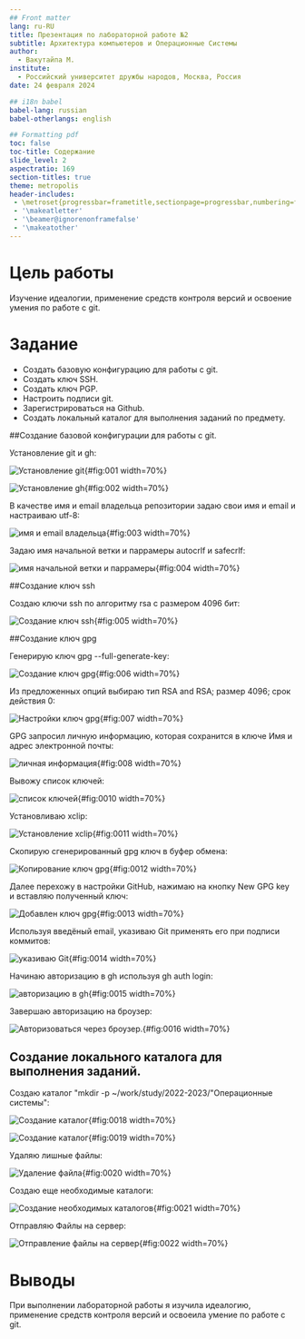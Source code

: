 ```yaml
---
## Front matter
lang: ru-RU
title: Презентация по лабораторной работе №2
subtitle: Архитектура компьютеров и Операционные Системы
author:
  - Вакутайпа М.
institute:
  - Российский университет дружбы народов, Москва, Россия
date: 24 февраля 2024

## i18n babel
babel-lang: russian
babel-otherlangs: english

## Formatting pdf
toc: false
toc-title: Содержание
slide_level: 2
aspectratio: 169
section-titles: true
theme: metropolis
header-includes:
 - \metroset{progressbar=frametitle,sectionpage=progressbar,numbering=fraction}
 - '\makeatletter'
 - '\beamer@ignorenonframefalse'
 - '\makeatother'
---
```


# Цель работы

Изучение идеалогии, применение средств контроля версий и освоение умения по работе с git.

# Задание

- Создать базовую конфигурацию для работы с git.
- Создать ключ SSH.
- Создать ключ PGP.
- Настроить подписи git.
- Зарегистрироваться на Github.
- Создать локальный каталог для выполнения заданий по предмету.


##Создание базовой конфигурации для работы с git.

Установление git и gh:

![Установление git](./image/1.PNG){#fig:001 width=70%}

![Установление gh](./image/2.PNG){#fig:002 width=70%}

В качестве имя и email владельца репозитории задаю свои имя и email и настраиваю utf-8:

![имя и email владельца](./image/3.PNG){#fig:003 width=70%}

Задаю имя начальной ветки и паррамеры autocrlf и safecrlf:

![имя начальной ветки и паррамеры](./image/4.PNG){#fig:004 width=70%}

##Создание ключ ssh

Создаю ключи ssh по алгоритму rsa с размером 4096 бит:

![Создание ключ ssh](./image/5.PNG){#fig:005 width=70%}

##Создание ключ gpg

Генерирую ключ gpg --full-generate-key:

![Создание ключ gpg](./image/6.PNG){#fig:006 width=70%}

Из предложенных опций выбираю тип RSA and RSA; размер 4096; срок действия 0: 

![Настройки ключ gpg](./image/7.PNG){#fig:007 width=70%}

GPG запросил личную информацию, которая сохранится в ключе Имя и адрес электронной почты:

![личная информация](./image/8.PNG){#fig:008 width=70%}

Вывожу список ключей:

![список ключей](./image/10.PNG){#fig:0010 width=70%}

Установливаю xclip: 

![Установление xclip](./image/11.PNG){#fig:0011 width=70%}

Cкопирую сгенерированный gpg ключ в буфер обмена:

![Копирование ключ gpg](./image/13.PNG){#fig:0012 width=70%}

Далее перехожу в настройки GitHub, нажимаю на кнопку New GPG key и вставляю полученный ключ:

![Добавлен ключ gpg](./image/14.PNG){#fig:0013 width=70%}

Используя введёный email, указиваю Git применять его при подписи коммитов:

![указиваю Git](./image/15.PNG){#fig:0014 width=70%}

Начинаю авторизацию в gh используя gh auth login:

![авторизацию в gh](./image/16.PNG){#fig:0015 width=70%}

Завершаю авторизацию на броузер:

![Авторизоваться через броузер.](./image/17.PNG){#fig:0016 width=70%}

## Создание локального каталога для выполнения заданий.

Создаю каталог "mkdir -p ~/work/study/2022-2023/"Операционные системы":

![Создание каталог](./image/19.PNG){#fig:0018 width=70%}

![Создание каталог](./image/20.PNG){#fig:0019 width=70%}

Удаляю лишные файлы:

![Удаление файла](./image/21.PNG){#fig:0020 width=70%}

Создаю еще необходимые каталоги:

![Создание необходимых каталогов](./image/22.PNG){#fig:0021 width=70%}

Отправляю Файлы на сервер:

![Отправление файлы на сервер](./image/23.PNG){#fig:0022 width=70%}

# Выводы

При выполнении лабораторной работы я изучила идеалогию, применение средств контроля версий и освоеила умение по работе с git.

